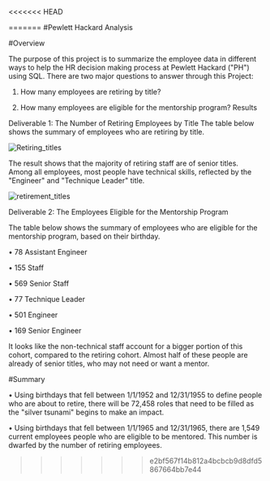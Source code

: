 <<<<<<< HEAD

=======
#Pewlett Hackard Analysis


#Overview


The purpose of this project is to summarize the employee data in different ways to help the HR decision making process at Pewlett Hackard ("PH") using SQL. There are two major questions to answer through this Project:


1.	How many employees are retiring by title?


2.	How many employees are eligible for the mentorship program?
Results


Deliverable 1: The Number of Retiring Employees by Title
The table below shows the summary of employees who are retiring by title.




![Retiring_titles](https://user-images.githubusercontent.com/74233163/108172980-26fd4c00-70c3-11eb-98bb-a30ba31e8344.png)



The result shows that the majority of retiring staff are of senior titles.
Among all employees, most people have technical skills, reflected by the "Engineer" and "Technique Leader" title.

![retirement_titles](https://user-images.githubusercontent.com/74233163/108172978-2664b580-70c3-11eb-8bbd-b92e199af191.png)





Deliverable 2: The Employees Eligible for the Mentorship Program


The table below shows the summary of employees who are eligible for the mentorship program, based on their birthday.


•	78 Assistant Engineer


•	155 Staff


•	569 Senior Staff


•	77 Technique Leader


•	501 Engineer


•	169 Senior Engineer



It looks like the non-technical staff account for a bigger portion of this cohort, compared to the retiring cohort.
Almost half of these people are already of senior titles, who may not need or want a mentor.


#Summary


•	Using birthdays that fell between 1/1/1952 and 12/31/1955 to define people who are about to retire, there will be 72,458 roles that need to be filled as the "silver tsunami" begins to make an impact.


•	Using birthdays that fell between 1/1/1965 and 12/31/1965, there are 1,549 current employees people who are eligible to be mentored. This number is dwarfed by the number of retiring employees.
 
>>>>>>> e2bf567f14b812a4bcbcb9d8dfd5867664bb7e44
